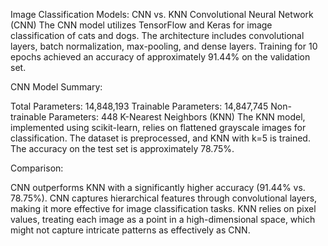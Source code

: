 Image Classification Models: CNN vs. KNN
Convolutional Neural Network (CNN)
The CNN model utilizes TensorFlow and Keras for image classification of cats and dogs. The architecture includes convolutional layers, batch normalization, max-pooling, and dense layers. Training for 10 epochs achieved an accuracy of approximately 91.44% on the validation set.

CNN Model Summary:

Total Parameters: 14,848,193
Trainable Parameters: 14,847,745
Non-trainable Parameters: 448
K-Nearest Neighbors (KNN)
The KNN model, implemented using scikit-learn, relies on flattened grayscale images for classification. The dataset is preprocessed, and KNN with k=5 is trained. The accuracy on the test set is approximately 78.75%.

Comparison:

CNN outperforms KNN with a significantly higher accuracy (91.44% vs. 78.75%).
CNN captures hierarchical features through convolutional layers, making it more effective for image classification tasks.
KNN relies on pixel values, treating each image as a point in a high-dimensional space, which might not capture intricate patterns as effectively as CNN.
